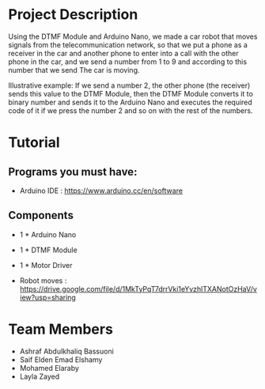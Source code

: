 # Project Description
Using the DTMF Module and Arduino Nano, we made a car robot that moves signals from the telecommunication network, so that we put a phone as a receiver in the car and another phone to enter into a call with the other phone in the car, and we send a number from 1 to 9 and according to this number that we send The car is moving.

Illustrative example: If we send a number 2, the other phone (the receiver) sends this value to the DTMF Module, then the DTMF Module converts it to binary number and sends it to the Arduino Nano and executes the required code of it if we press the number 2 and so on with the rest of the numbers.

# Tutorial
## Programs you must have:
- Arduino IDE : https://www.arduino.cc/en/software

## Components
- 1 * Arduino Nano
- 1 * DTMF Module
- 1 * Motor Driver

- Robot moves : https://drive.google.com/file/d/1MkTyPqT7drrVki1eYvzhlTXANotOzHaV/view?usp=sharing

# Team Members
- Ashraf Abdulkhaliq Bassuoni
- Saif Elden Emad Elshamy
- Mohamed Elaraby
- Layla Zayed
